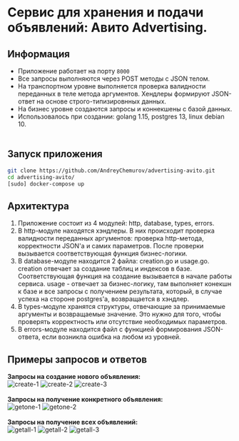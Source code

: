 # Сервис для хранения и подачи объявлений: Авито Advertising.

## Информация
- Приложение работает на порту ```8000```
- Все запросы выполняются через POST методы с JSON телом.
- На транспортном уровне выполняется проверка валидности переданных в теле метода аргументов. Хендлеры формируют JSON-ответ на основе строго-типизировнных данных.
- На бизнес уровне создаются запросы и коннекшены с базой данных.
- Использовалось при создании: golang 1.15, postgres 13, linux debian 10.</br></br>

## Запуск приложения
```bash
git clone https://github.com/AndreyChemurov/advertising-avito.git
cd advertising-avito/
[sudo] docker-compose up
```

## Архитектура
1. Приложение состоит из 4 модулей: http, database, types, errors.
2. В http-модуле находятся хэндлеры. В них происходит проверка валидности переданных аргументов: проверка http-метода, корректности JSON'a и самих параметров. После проверки вызывается соответствующая функция бизнес-логики.
3. В database-модуле находится 2 файла: creation.go и usage.go. creation отвечает за создание таблиц и индексов в базе. Соответствующая функция на создание вызывается в начале работы сервиса. usage - отвечает за бизнес-логику, там выполняет конекшн к базе и все запросы с получением результата, который, в случае успеха на стороне postgres'а, возвращается в хэндлер.
4. В types-модуле хранятся структуры, отвечающие за принимаемые аргументы и возвращаемые значение. Это нужно для того, чтобы проверять корректность или отсутствие необходимых параметров.
5. В errors-модуле находится файл с функцией формирования JSON-ответа, если возникла ошибка на любом из уровней.

## Примеры запросов и ответов
**Запросы на создание нового объявления:**</br>
![create-1](https://user-images.githubusercontent.com/58785926/107116625-aac66580-6885-11eb-982b-f12623f78cda.png)
![create-2](https://user-images.githubusercontent.com/58785926/107116627-ac902900-6885-11eb-9c8a-e4e82cb612d7.png)
![create-3](https://user-images.githubusercontent.com/58785926/107116628-adc15600-6885-11eb-94ff-df061ed28637.png)
</br></br>
**Запросы на получение конкретного объявления:**</br>
![getone-1](https://user-images.githubusercontent.com/58785926/107116677-f4af4b80-6885-11eb-9dc9-9bd58ac05976.png)
![getone-2](https://user-images.githubusercontent.com/58785926/107116678-f5e07880-6885-11eb-8ebe-f0db35656557.png)
</br></br>
**Запросы на получение всех объявлений:**</br>
![getall-1](https://user-images.githubusercontent.com/58785926/107116709-27f1da80-6886-11eb-80de-4d9f96fba51d.png)
![getall-2](https://user-images.githubusercontent.com/58785926/107116710-288a7100-6886-11eb-93c3-6b5e862ebcb8.png)
![getall-3](https://user-images.githubusercontent.com/58785926/107116711-29230780-6886-11eb-8ee4-a3c3604519f0.png)
